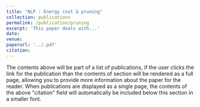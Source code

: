 ```yaml
---
title: "NLP : Energy cost & pruning"
collection: publications
permalink: /publication/pruning
excerpt: 'This paper deals with...'
date: 
venue: 
paperurl: '../.pdf'
citation: 
---
```


The contents above will be part of a list of publications, if the user clicks the link for the publication than the contents of section will be rendered as a full page, allowing you to provide more information about the paper for the reader. When publications are displayed as a single page, the contents of the above "citation" field will automatically be included below this section in a smaller font.
